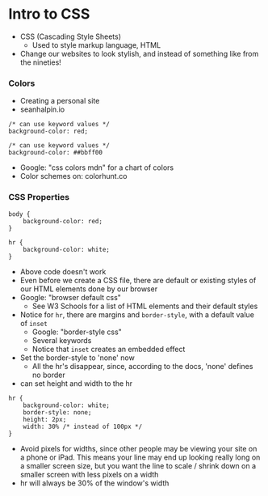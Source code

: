 # Intro to CSS
- CSS (Cascading Style Sheets)
    - Used to style markup language, HTML
- Change our websites to look stylish, and instead of something like from the nineties!

### Colors

- Creating a personal site
- seanhalpin.io

```
/* can use keyword values */
background-color: red;

/* can use keyword values */
background-color: ##bbff00
```
- Google: "css colors mdn" for a chart of colors
- Color schemes on: colorhunt.co

### CSS Properties

```
body {
    background-color: red;
}
```

```
hr {
    background-color: white;
}
```
- Above code doesn't work
- Even before we create a CSS file, there are default or existing styles of our HTML elements done by our browser
- Google: "browser default css"
    - See W3 Schools for a list of HTML elements and their default styles
- Notice for `hr`, there are margins and `border-style`, with a default value of `inset`
    - Google: "border-style css"
    - Several keywords
    - Notice that `inset` creates an embedded effect
- Set the border-style to 'none' now
    - All the hr's disappear, since, according to the docs, 'none' defines no border
- can set height and width to the hr

```
hr {
    background-color: white;
    border-style: none;
    height: 2px;
    width: 30% /* instead of 100px */
}
```
- Avoid pixels for widths, since other people may be viewing your site on a phone or iPad. This means your line may end up looking really long on a smaller screen size, but you want the line to scale / shrink down on a smaller screen with less pixels on a width
- hr will always be 30% of the window's width